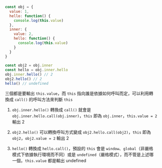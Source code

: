 ```javascript
const obj = {
  value: 1,
  hello: function() {
    console.log(this.value)
  },
  inner: {
    value: 2,
    hello: function() {
      console.log(this.value)
    }
  }
}
  
const obj2 = obj.inner
const hello = obj.inner.hello
obj.inner.hello() // 2
obj2.hello() // 2
hello() // undefined
```

三個都是要輸出 `this.value`，而 `this` 指向誰是依據如何呼叫而定，可以利用轉換成 `call()` 的呼叫方法來判斷 `this`  
1. `obj.inner.hello()` 轉換成 `call()` 就會是 `obj.inner.hello.call(obj.inner)`，`this` 即為 `obj.inner`，`this.value = 2` 輸出 2

2. `obj2.hello()` 可以轉換呼叫方式變成 `obj2.hello.call(obj2)`，`this` 即為 `obj2`，`obj2.value = 2` 輸出 2

3. `hello()` 轉換成 `hello.call()`，預設的 `this` 會是 `window`、`global`（非嚴格模式下依據執行環境而不同）或是 `undefined`（嚴格模式），而不管是上述哪一個，`this.value` 都是輸出 undefined
